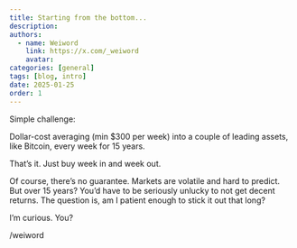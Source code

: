 ```yaml
---
title: Starting from the bottom...
description: 
authors:
  - name: Weiword
    link: https://x.com/_weiword
    avatar:
categories: [general]
tags: [blog, intro]
date: 2025-01-25 
order: 1
---
```

Simple challenge:

Dollar-cost averaging (min $300 per week) into a couple of leading assets, like Bitcoin, every week for 15 years.

That’s it. Just buy week in and week out. 

Of course, there’s no guarantee. Markets are volatile and hard to predict. But over 15 years? You’d have to be seriously unlucky to not get decent returns. The question is, am I patient enough to stick it out that long?

I’m curious. You?

/weiword
